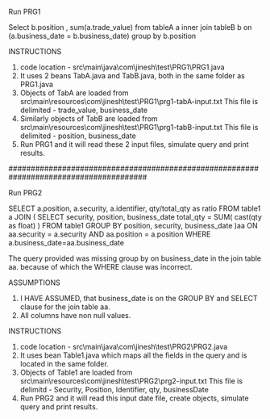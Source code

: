 Run PRG1

Select b.position , sum(a.trade_value)
from tableA a
inner join tableB b on (a.business_date = b.business_date)
group by  b.position

INSTRUCTIONS

1. code location - src\main\java\com\jinesh\test\PRG1\PRG1.java
2. It uses 2 beans TabA.java and TabB.java, both in the same folder as PRG1.java
3. Objects of TabA are loaded from src\main\resources\com\jinesh\test\PRG1\prg1-tabA-input.txt
        This file is delimited - trade_value, business_date
4. Similarly objects of TabB are loaded from src\main\resources\com\jinesh\test\PRG1\prg1-tabB-input.txt
        This file is delimited - position, business_date
5. Run PRG1 and it will read these 2 input files, simulate query and print results.

#######################################################################################

Run PRG2

SELECT a.position, a.security, a.identifier, qty/total_qty as ratio
FROM  table1  a
JOIN
(
    SELECT security, position, business_date total_qty = SUM( cast(qty as float) )
    FROM  table1
    GROUP BY position, security, business_date
)aa ON aa.security = a.security AND aa.position = a.position
WHERE a.business_date=aa.business_date

The query provided was missing group by on business_date in the join table aa. because of which the WHERE clause was incorrect.

ASSUMPTIONS
1. I HAVE ASSUMED, that business_date is on the GROUP BY and SELECT clause for the join table aa.
2. All columns have non null values.

INSTRUCTIONS

1. code location - src\main\java\com\jinesh\test\PRG2\PRG2.java
2. It uses bean Table1.java which maps all the fields in the query and is located in the same folder.
3. Objects of Table1 are loaded from src\main\resources\com\jinesh\test\PRG2\prg2-input.txt
        This file is delimitd - Security, Position, Identifier, qty, businessDate
4. Run PRG2 and it will read this input date file, create objects, simulate query and print results.